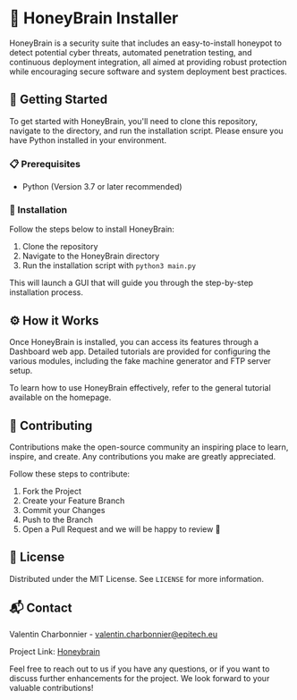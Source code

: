 # 🐝 HoneyBrain Installer

HoneyBrain is a security suite that includes an easy-to-install honeypot to detect potential cyber threats, automated penetration testing, and continuous deployment integration, all aimed at providing robust protection while encouraging secure software and system deployment best practices.

## 🚀 Getting Started 

To get started with HoneyBrain, you'll need to clone this repository, navigate to the directory, and run the installation script. Please ensure you have Python installed in your environment.

### 📋 Prerequisites 

- Python (Version 3.7 or later recommended)

### 🔧 Installation 

Follow the steps below to install HoneyBrain:

1. Clone the repository
2. Navigate to the HoneyBrain directory
3. Run the installation script with `` python3 main.py ``

This will launch a GUI that will guide you through the step-by-step installation process.

## ⚙️ How it Works 

Once HoneyBrain is installed, you can access its features through a Dashboard web app. Detailed tutorials are provided for configuring the various modules, including the fake machine generator and FTP server setup.

To learn how to use HoneyBrain effectively, refer to the general tutorial available on the homepage.

## 👥 Contributing 

Contributions make the open-source community an inspiring place to learn, inspire, and create. Any contributions you make are greatly appreciated.

Follow these steps to contribute:

1. Fork the Project
2. Create your Feature Branch
3. Commit your Changes
4. Push to the Branch
5. Open a Pull Request and we will be happy to review 🚀

## 📄 License 

Distributed under the MIT License. See `LICENSE` for more information.

## 📬 Contact 

Valentin Charbonnier - valentin.charbonnier@epitech.eu

Project Link: [Honeybrain](https://github.com/Honeybrain/)

Feel free to reach out to us if you have any questions, or if you want to discuss further enhancements for the project. We look forward to your valuable contributions!
